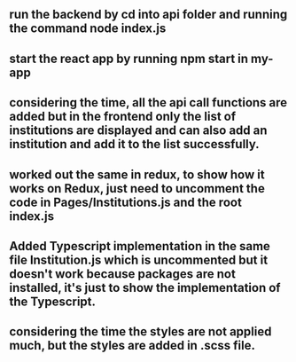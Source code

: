 ## run the backend by cd into api folder and running the command  node index.js

## start the react app by running npm start in my-app

## considering the time, all the api call functions are added but in the frontend only the list of institutions are displayed and can also add an institution and add it to the list successfully.

## worked out the same in redux, to show how it works on Redux, just need to uncomment the code in Pages/Institutions.js and the root index.js

## Added Typescript implementation in the same file Institution.js which is uncommented but it doesn't work because packages are not installed, it's just to show the implementation of the Typescript.

## considering the time the styles are not applied much, but the styles are added in .scss file.